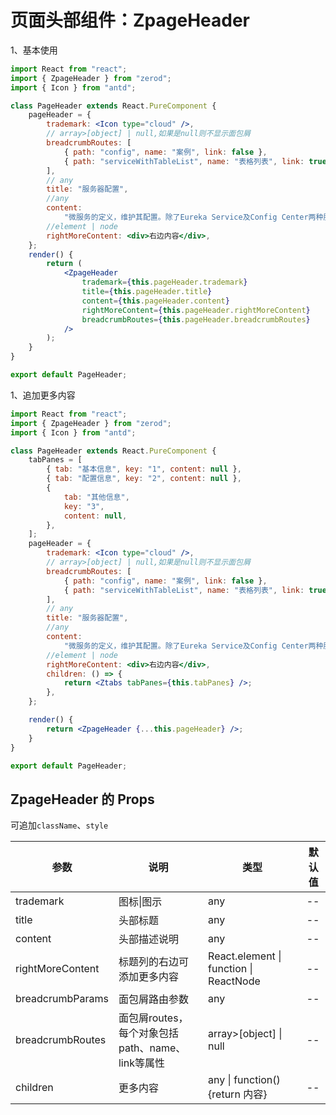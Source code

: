 # 页面头部组件：ZpageHeader

1、基本使用

<div class="z-demo-box" data-render="demo1" data-title="基本使用"></div>

```jsx
import React from "react";
import { ZpageHeader } from "zerod";
import { Icon } from "antd";

class PageHeader extends React.PureComponent {
	pageHeader = {
		trademark: <Icon type="cloud" />,
		// array>[object] | null,如果是null则不显示面包屑
		breadcrumbRoutes: [
			{ path: "config", name: "案例", link: false },
			{ path: "serviceWithTableList", name: "表格列表", link: true },
		],
		// any
		title: "服务器配置",
		//any
		content:
			"微服务的定义，维护其配置。除了Eureka Service及Config Center两种服务不在这里配置，其他服务都必须在此定义和配置！",
		//element | node
		rightMoreContent: <div>右边内容</div>,
	};
	render() {
		return (
			<ZpageHeader
				trademark={this.pageHeader.trademark}
				title={this.pageHeader.title}
				content={this.pageHeader.content}
				rightMoreContent={this.pageHeader.rightMoreContent}
				breadcrumbRoutes={this.pageHeader.breadcrumbRoutes}
			/>
		);
	}
}

export default PageHeader;
```

1、追加更多内容

<div class="z-demo-box" data-render="demo2" data-title="使用children属性"></div>

```jsx
import React from "react";
import { ZpageHeader } from "zerod";
import { Icon } from "antd";

class PageHeader extends React.PureComponent {
	tabPanes = [
		{ tab: "基本信息", key: "1", content: null },
		{ tab: "配置信息", key: "2", content: null },
		{
			tab: "其他信息",
			key: "3",
			content: null,
		},
	];
	pageHeader = {
		trademark: <Icon type="cloud" />,
		// array>[object] | null,如果是null则不显示面包屑
		breadcrumbRoutes: [
			{ path: "config", name: "案例", link: false },
			{ path: "serviceWithTableList", name: "表格列表", link: true },
		],
		// any
		title: "服务器配置",
		//any
		content:
			"微服务的定义，维护其配置。除了Eureka Service及Config Center两种服务不在这里配置，其他服务都必须在此定义和配置！",
		//element | node
		rightMoreContent: <div>右边内容</div>,
		children: () => {
			return <Ztabs tabPanes={this.tabPanes} />;
		},
	};

	render() {
		return <ZpageHeader {...this.pageHeader} />;
	}
}

export default PageHeader;
```

## ZpageHeader 的 Props

可追加`className`、`style`

<table>
	<thead>
		<tr>
			<th>参数</th>
			<th>说明</th>
			<th>类型</th>
			<th>默认值</th>
		</tr>
	</thead>
	<tbody>
		<tr>
			<td>trademark</td>
			<td>图标|图示</td>
			<td>any</td>
			<td>--</td>
		</tr>
		<tr>
			<td><i class="zero-icon zerod-shengchangzhouqi"></i> title</td>
			<td>头部标题</td>
			<td>any</td>
			<td>--</td>
		</tr>
        <tr>
			<td><i class="zero-icon zerod-shengchangzhouqi"></i> content</td>
			<td>头部描述说明</td>
			<td>any</td>
			<td>--</td>
		</tr>
        <tr>
			<td><i class="zero-icon zerod-shengchangzhouqi"></i> rightMoreContent</td>
			<td>标题列的右边可添加更多内容</td>
			<td>React.element | function | ReactNode</td>
			<td>--</td>
		</tr>
        <tr>
			<td>breadcrumbParams</td>
			<td>面包屑路由参数</td>
			<td>any</td>
			<td>--</td>
		</tr>
        <tr>
			<td>breadcrumbRoutes</td>
			<td>面包屑routes，每个对象包括path、name、link等属性</td>
			<td>array>[object] | null</td>
			<td>--</td>
		</tr>
        <tr>
			<td><i class="zero-icon zerod-shengchangzhouqi"></i> children</td>
			<td>更多内容</td>
			<td>any | function(){return 内容}</td>
			<td>--</td>
		</tr>
	</tbody>
</table>
